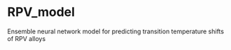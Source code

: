 # RPV_model
Ensemble neural network model for predicting transition temperature shifts of RPV alloys
